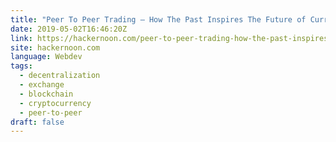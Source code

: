 ```yaml
---
title: "Peer To Peer Trading — How The Past Inspires The Future of Currency Exchange"
date: 2019-05-02T16:46:20Z
link: https://hackernoon.com/peer-to-peer-trading-how-the-past-inspires-the-future-of-currency-exchange-4e0ec3bad9ca?source=rss----3a8144eabfe3---4
site: hackernoon.com
language: Webdev
tags:
  - decentralization
  - exchange
  - blockchain
  - cryptocurrency
  - peer-to-peer
draft: false
---
```

